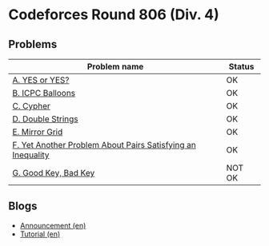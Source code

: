 # Codeforces Round 806 (Div. 4)

## Problems

|Problem name|Status|
|------------|---------|
| [A. YES or YES?](problems/A._YES_or_YES_.md)|OK|
| [B. ICPC Balloons](problems/B._ICPC_Balloons.md)|OK|
| [C. Cypher](problems/C._Cypher.md)|OK|
| [D. Double Strings](problems/D._Double_Strings.md)|OK|
| [E. Mirror Grid](problems/E._Mirror_Grid.md)|OK|
| [F. Yet Another Problem About Pairs Satisfying an Inequality](problems/F._Yet_Another_Problem_About_Pairs_Satisfying_an_Inequality.md)|OK|
| [G. Good Key, Bad Key](problems/G._Good_Key,_Bad_Key.md)|NOT OK|
## Blogs

- [Announcement (en)](blogs/Announcement_(en).md)
- [Tutorial (en)](blogs/Tutorial_(en).md)
